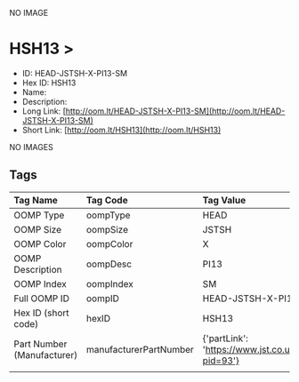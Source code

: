 


  
NO IMAGE  
# HSH13 > 

- ID: HEAD-JSTSH-X-PI13-SM
- Hex ID: HSH13
- Name: 
- Description: 
- Long Link: [http://oom.lt/HEAD-JSTSH-X-PI13-SM](http://oom.lt/HEAD-JSTSH-X-PI13-SM)
- Short Link: [http://oom.lt/HSH13](http://oom.lt/HSH13)
  
NO IMAGES  
## Tags
  

|Tag Name|Tag Code|Tag Value|
| :--- | :--- | :--- |
|OOMP Type|oompType|HEAD|
|OOMP Size|oompSize|JSTSH|
|OOMP Color|oompColor|X|
|OOMP Description|oompDesc|PI13|
|OOMP Index|oompIndex|SM|
|Full OOMP ID|oompID|HEAD-JSTSH-X-PI13-SM|
|Hex ID (short code)|hexID|HSH13|
|Part Number (Manufacturer)|manufacturerPartNumber|{'partLink': 'https://www.jst.co.uk/productSeries.php?pid=93'}|
||||
